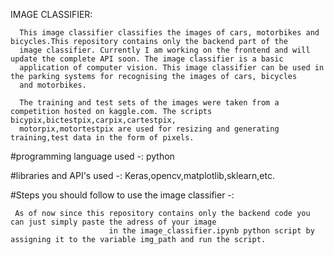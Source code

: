IMAGE CLASSIFIER:
      
      This image classifier classifies the images of cars, motorbikes and bicycles.This repository contains only the backend part of the 
      image classifier. Currently I am working on the frontend and will update the complete API soon. The image classifier is a basic 
      application of computer vision. This image classifier can be used in the parking systems for recognising the images of cars, bicycles
      and motorbikes.

      The training and test sets of the images were taken from a competition hosted on kaggle.com. The scripts bicypix,bictestpix,carpix,cartestpix,
      motorpix,motortestpix are used for resizing and generating training,test data in the form of pixels.
       
        
 #programming language used -: python
      
 #libraries and API's used -: Keras,opencv,matplotlib,sklearn,etc.


 
  #Steps you should follow to use the image classifier -:
                        
     As of now since this repository contains only the backend code you can just simply paste the adress of your image
                          in the image_classifier.ipynb python script by assigning it to the variable img_path and run the script.
    

        
